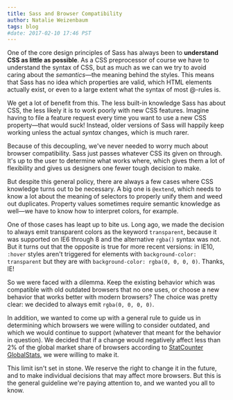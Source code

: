 ```yaml
---
title: Sass and Browser Compatibility
author: Natalie Weizenbaum
tags: blog
#date: 2017-02-10 17:46 PST
---
```


One of the core design principles of Sass has always been to **understand CSS as
little as possible**. As a CSS preprocessor of course we have to understand the
syntax of CSS, but as much as we can we try to avoid caring about the
_semantics_—the meaning behind the styles. This means that Sass has no idea
which properties are valid, which HTML elements actually exist, or even to a
large extent what the syntax of most @-rules is.

We get a lot of benefit from this. The less built-in knowledge Sass has about
CSS, the less likely it is to work poorly with new CSS features. Imagine having
to file a feature request every time you want to use a new CSS property—that
would suck! Instead, older versions of Sass will happily keep working unless the
actual _syntax_ changes, which is much rarer.

Because of this decoupling, we've never needed to worry much about browser
compatibility. Sass just passes whatever CSS its given on through. It's up to
the user to determine what works where, which gives them a lot of flexibility
and gives us designers one fewer tough decision to make.

But despite this general policy, there are always a few cases where CSS
knowledge turns out to be necessary. A big one is `@extend`, which needs to know
a lot about the meaning of selectors to properly unify them and weed out
duplicates. Property values sometimes require semantic knowledge as well—we have
to know how to interpret colors, for example.

One of those cases has leapt up to bite us. Long ago, we made the decision to
always emit transparent colors as the keyword `transparent`, because it was
supported on IE6 through 8 and the alternative `rgba()` syntax was not. But it
turns out that the opposite is true for more recent versions: in IE10, `:hover`
styles aren't triggered for elements with `background-color: transparent` but
they are with `background-color: rgba(0, 0, 0, 0)`. Thanks, IE!

So we were faced with a dilemma. Keep the existing behavior which was compatible
with old outdated browsers that no one uses, or choose a new behavior that works
better with modern browsers? The choice was pretty clear: we decided to always
emit `rgba(0, 0, 0, 0)`.

In addition, we wanted to come up with a general rule to guide us in determining
which browsers we were willing to consider outdated, and which we would continue
to support (whatever that meant for the behavior in question). We decided that
if a change would negatively affect less than 2% of the global market share of
browsers according to [StatCounter GlobalStats](http://gs.statcounter.com/), we
were willing to make it.

This limit isn't set in stone. We reserve the right to change it in the future,
and to make individual decisions that may affect more browsers. But this is the
general guideline we're paying attention to, and we wanted you all to know.
